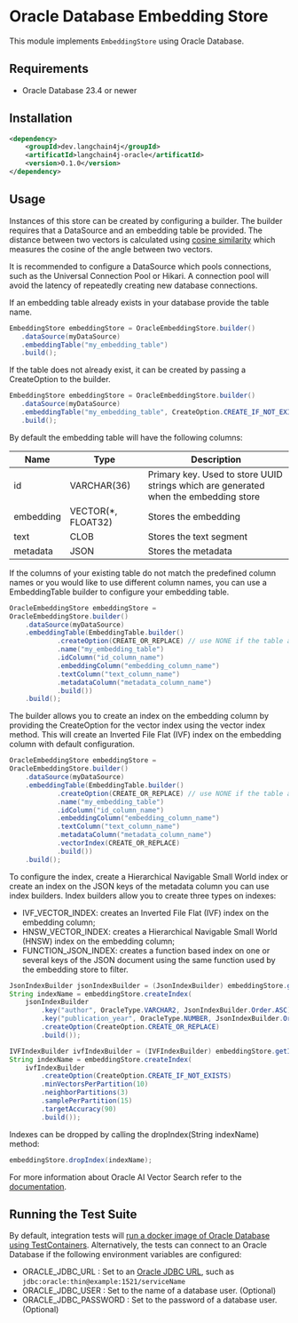 # Oracle Database Embedding Store
This module implements `EmbeddingStore` using Oracle Database.

## Requirements
- Oracle Database 23.4 or newer

## Installation
```xml
<dependency>
    <groupId>dev.langchain4j</groupId>
    <artificatId>langchain4j-oracle</artificatId>
    <version>0.1.0</version>
</dependency>
```

## Usage

Instances of this store can be created by configuring a builder. The builder 
requires that a DataSource and an embedding table be provided. The distance 
between two vectors is calculated using [cosine similarity](https://docs.oracle.com/en/database/oracle/oracle-database/23/vecse/cosine-similarity.html)
which measures the cosine of the angle between two vectors.

It is recommended to configure a DataSource which pools connections, such as the
Universal Connection Pool or Hikari. A connection pool will avoid the latency of
repeatedly creating new database connections.

If an embedding table already exists in your database provide the table name.

```java
EmbeddingStore embeddingStore = OracleEmbeddingStore.builder()
   .dataSource(myDataSource)
   .embeddingTable("my_embedding_table")
   .build();
```

If the table does not already exist, it can be created by passing a CreateOption
to the builder.

```java
EmbeddingStore embeddingStore = OracleEmbeddingStore.builder()
   .dataSource(myDataSource)
   .embeddingTable("my_embedding_table", CreateOption.CREATE_IF_NOT_EXISTS)
   .build();
```

By default the embedding table will have the following columns:

| Name | Type | Description |
| ---- | ---- | ----------- |
| id | VARCHAR(36) | Primary key. Used to store UUID strings which are generated when the embedding store |
| embedding | VECTOR(*, FLOAT32) | Stores the embedding |
| text | CLOB | Stores the text segment |
| metadata | JSON | Stores the metadata |

If the columns of your existing table do not match the predefined column names 
or you would like to use different column names, you can use a EmbeddingTable 
builder to configure your embedding table.

```java
OracleEmbeddingStore embeddingStore =
OracleEmbeddingStore.builder()
    .dataSource(myDataSource)
    .embeddingTable(EmbeddingTable.builder()
            .createOption(CREATE_OR_REPLACE) // use NONE if the table already exists
            .name("my_embedding_table")
            .idColumn("id_column_name")
            .embeddingColumn("embedding_column_name")
            .textColumn("text_column_name")
            .metadataColumn("metadata_column_name")
            .build())
    .build();
```

The builder allows you to create an index on the embedding column by providing
the CreateOption for the vector index using the vector index method. This will 
create an Inverted File Flat (IVF) index on the embedding column with default
configuration.

```java
OracleEmbeddingStore embeddingStore =
OracleEmbeddingStore.builder()
    .dataSource(myDataSource)
    .embeddingTable(EmbeddingTable.builder()
            .createOption(CREATE_OR_REPLACE) // use NONE if the table already exists
            .name("my_embedding_table")
            .idColumn("id_column_name")
            .embeddingColumn("embedding_column_name")
            .textColumn("text_column_name")
            .metadataColumn("metadata_column_name")
            .vectorIndex(CREATE_OR_REPLACE)
            .build())
    .build();
```

To configure the index, create a Hierarchical Navigable Small World index or
create an index on the JSON keys of the metadata column you can use index 
builders. Index builders allow you to create three types on indexes:
- IVF_VECTOR_INDEX: creates an Inverted File Flat (IVF) index on the embedding
column;
- HNSW_VECTOR_INDEX: creates a Hierarchical Navigable Small World (HNSW) index
on the embedding column;
- FUNCTION_JSON_INDEX: creates a function based index on one or several keys of
the JSON document using the same function used by the embedding store to filter.

```java
JsonIndexBuilder jsonIndexBuilder = (JsonIndexBuilder) embeddingStore.getIndexBuilder(IndexType.FUNCTION_JSON_INDEX);
String indexName = embeddingStore.createIndex(
    jsonIndexBuilder
        .key("author", OracleType.VARCHAR2, JsonIndexBuilder.Order.ASC)
        .key("publication_year", OracleType.NUMBER, JsonIndexBuilder.Order.ASC)
        .createOption(CreateOption.CREATE_OR_REPLACE)
        .build());
```

```java
IVFIndexBuilder ivfIndexBuilder = (IVFIndexBuilder) embeddingStore.getIndexBuilder(IndexType.IVF_VECTOR_INDEX);
String indexName = embeddingStore.createIndex(
    ivfIndexBuilder
        .createOption(CreateOption.CREATE_IF_NOT_EXISTS)
        .minVectorsPerPartition(10)
        .neighborPartitions(3)
        .samplePerPartition(15)
        .targetAccuracy(90)
        .build());
```

Indexes can be dropped by calling the dropIndex(String indexName) method:
```java
embeddingStore.dropIndex(indexName);
```

For more information about Oracle AI Vector Search refer to the [documentation](https://docs.oracle.com/en/database/oracle/oracle-database/23/vecse/overview-ai-vector-search.html).

## Running the Test Suite
By default, integration tests will
[run a docker image of Oracle Database using TestContainers](https://java.testcontainers.org/modules/databases/oraclefree/).
Alternatively, the tests can connect to an Oracle Database if the following environment variables are configured:
- ORACLE_JDBC_URL : Set to an [Oracle JDBC URL](https://docs.oracle.com/en/database/oracle/oracle-database/23/jjdbc/data-sources-and-URLs.html#GUID-C4F2CA86-0F68-400C-95DA-30171C9FB8F0), such as `jdbc:oracle:thin@example:1521/serviceName`
- ORACLE_JDBC_USER : Set to the name of a database user. (Optional)
- ORACLE_JDBC_PASSWORD : Set to the password of a database user. (Optional)
